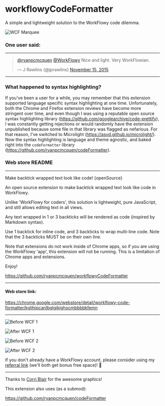 # workflowyCodeFormatter

A simple and lightweight solution to the WorkFlowy code dilemma.

![WCF Marquee](https://raw.githubusercontent.com/ryanpcmcquen/workflowyCodeFormatter/master/wcf_marquee.png)

### One user said:

---

<blockquote class="twitter-tweet" data-conversation="none" lang="en"><p lang="en" dir="ltr"><a href="https://twitter.com/ryanpcmcquen">@ryanpcmcquen</a> <a href="https://twitter.com/WorkFlowy">@WorkFlowy</a> Nice and light. Very WorkFlowian.</p>&mdash; J Rawlins (@jprawlins) <a href="https://twitter.com/jprawlins/status/665998935643656192">November 15, 2015</a></blockquote>

---

### What happened to syntax highlighting?

If you've been a user for a while, you may remember that this extension supported language specific syntax highlighting at one time. Unfortunately, both the Chrome and Firefox extension reviews have become more stringent over time, and even though I was using a reputable open source syntax highlighting library (https://github.com/googlearchive/code-prettify), I was constantly getting rejections or would randomly have the extension unpublished because some file in that library was flagged as nefarious. For that reason, I've switched to Microlight (https://asvd.github.io/microlight/). Now the syntax highlighting is language and theme agnostic, and baked right into the `codeFormatter` library (https://github.com/ryanpcmcquen/codeFormatter).

### Web store README

---

Make backtick wrapped text look like code! {openSource}

An open source extension to make backtick wrapped text look like code in WorkFlowy.

Unlike 'WorkFlowy for coders', this solution is lightweight, pure JavaScript, and still allows editing text in all views.

Any text wrapped in 1 or 3 backticks will be rendered as code (inspired by Markdown syntax).

Use 1 backtick for inline code, and 3 backticks to wrap multi-line code. Note that the 3 backticks MUST be on their own line.

Note that extensions do not work inside of Chrome apps, so if you are using the WorkFlowy 'app', this extension will not be running. This is a limitation of Chrome apps and extensions.

Enjoy!

https://github.com/ryanpcmcquen/workflowyCodeFormatter

---

#### Web store link:

https://chrome.google.com/webstore/detail/workflowy-code-formatter/kglihipcanlbglgikjghocmbbbbkfemn

---

![Before WCF 1](https://raw.githubusercontent.com/ryanpcmcquen/workflowyCodeFormatter/master/before_WCF__1.jpg)

![After WCF 1](https://raw.githubusercontent.com/ryanpcmcquen/workflowyCodeFormatter/master/after_WCF__1.jpg)

![Before WCF 2](https://raw.githubusercontent.com/ryanpcmcquen/workflowyCodeFormatter/master/before_WCF__2.jpg)

![After WCF 2](https://raw.githubusercontent.com/ryanpcmcquen/workflowyCodeFormatter/master/after_WCF__2.jpg)

If you don't already have a WorkFlowy account, please consider using my [referral link](https://workflowy.com/invite/32bf69e5.lnx) (we'll both get bonus free space)! :tada:

---

Thanks to [Corri Blair](http://www.corriblair.com/) for the awesome graphics!

This extension also uses (as a submod):

https://github.com/ryanpcmcquen/codeFormatter
